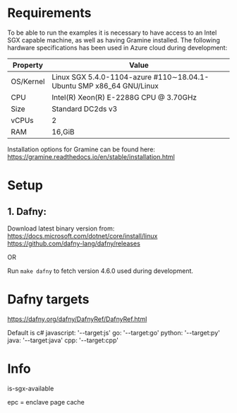 # Requirements
To be able to run the examples it is necessary to have access to an Intel SGX capable machine, as well as having Gramine installed. The following hardware specifications has been used in Azure cloud during development:

|Property  |Value|
|----------|-----|
|OS/Kernel | Linux SGX 5.4.0-1104-azure \#110$\sim$18.04.1-Ubuntu SMP x86\_64 GNU/Linux |
|CPU | Intel(R) Xeon(R) E-2288G CPU @ 3.70GHz |
|Size | Standard DC2ds v3 |
|vCPUs | 2 |
|RAM | 16\,GiB|

Installation options for Gramine can be found here: https://gramine.readthedocs.io/en/stable/installation.html

# Setup
## 1. Dafny:
Download latest binary version from: https://docs.microsoft.com/dotnet/core/install/linux
https://github.com/dafny-lang/dafny/releases

OR

Run ``make dafny`` to fetch version 4.6.0 used during  development.


# Dafny targets
https://dafny.org/dafny/DafnyRef/DafnyRef.html

Default is c#
javascript: '--target:js'
go: '--target:go'
python: '--target:py'
java: '--target:java'
cpp: '--target:cpp'

# Info
is-sgx-available

epc = enclave page cache
